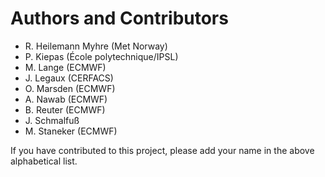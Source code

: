 # Authors and Contributors

- R. Heilemann Myhre (Met Norway)
- P. Kiepas (École polytechnique/IPSL)
- M. Lange (ECMWF)
- J. Legaux (CERFACS)
- O. Marsden (ECMWF)
- A. Nawab (ECMWF)
- B. Reuter (ECMWF)
- J. Schmalfuß
- M. Staneker (ECMWF)

If you have contributed to this project, please add your name in the above
alphabetical list.
